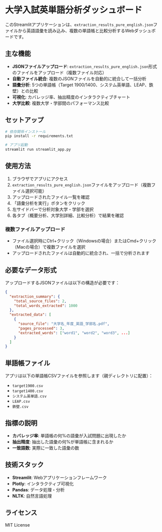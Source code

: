 # 大学入試英単語分析ダッシュボード

このStreamlitアプリケーションは、`extraction_results_pure_english.json`ファイルから英語語彙を読み込み、複数の単語帳と比較分析するWebダッシュボードです。

## 主な機能

- **JSONファイルアップロード**: `extraction_results_pure_english.json`形式のファイルをアップロード（複数ファイル対応）
- **自動ファイル統合**: 複数のJSONファイルを自動的に統合して一括分析
- **語彙分析**: 5つの単語帳（Target 1900/1400、システム英単語、LEAP、鉄壁）との比較
- **可視化**: カバレッジ率、抽出精度のインタラクティブチャート
- **大学比較**: 複数大学・学部間のパフォーマンス比較

## セットアップ

```bash
# 依存関係インストール
pip install -r requirements.txt

# アプリ起動
streamlit run streamlit_app.py
```

## 使用方法

1. ブラウザでアプリにアクセス
2. `extraction_results_pure_english.json`ファイルをアップロード（複数ファイル選択可能）
3. アップロードされたファイル一覧を確認
4. 「語彙分析を実行」ボタンをクリック
5. 左サイドバーで分析対象大学・学部を選択
6. 各タブ（概要分析、大学別詳細、比較分析）で結果を確認

### 複数ファイルアップロード
- ファイル選択時にCtrl+クリック（Windowsの場合）またはCmd+クリック（Macの場合）で複数ファイルを選択
- アップロードされたファイルは自動的に統合され、一括で分析されます

## 必要なデータ形式

アップロードするJSONファイルは以下の構造が必要です：

```json
{
  "extraction_summary": {
    "total_source_files": 2,
    "total_words_extracted": 1000
  },
  "extracted_data": [
    {
      "source_file": "大学名_年度_英語_学部名.pdf",
      "pages_processed": 3,
      "extracted_words": ["word1", "word2", "word3", ...]
    }
  ]
}
```

## 単語帳ファイル

アプリは以下の単語帳CSVファイルを参照します（親ディレクトリに配置）：
- `target1900.csv`
- `target1400.csv`
- `システム英単語.csv`
- `LEAP.csv`
- `鉄壁.csv`

## 指標の説明

- **カバレッジ率**: 単語帳の何%の語彙が入試問題に出現したか
- **抽出精度**: 抽出した語彙の何%が単語帳に含まれるか
- **一致語数**: 実際に一致した語彙の数

## 技術スタック

- **Streamlit**: Webアプリケーションフレームワーク
- **Plotly**: インタラクティブ可視化
- **Pandas**: データ処理・分析
- **NLTK**: 自然言語処理

## ライセンス

MIT License
